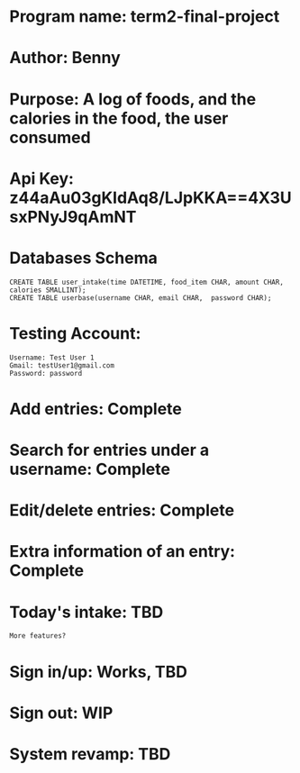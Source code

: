 # Program name: term2-final-project
# Author: Benny
# Purpose: A log of foods, and the calories in the food, the user consumed

# Api Key: z44aAu03gKIdAq8/LJpKKA==4X3UsxPNyJ9qAmNT
# Databases Schema
    CREATE TABLE user_intake(time DATETIME, food_item CHAR, amount CHAR,  calories SMALLINT);
    CREATE TABLE userbase(username CHAR, email CHAR,  password CHAR);

# Testing Account:
    Username: Test User 1
    Gmail: testUser1@gmail.com
    Password: password


# Add entries: Complete
# Search for entries under a username: Complete
# Edit/delete entries: Complete
# Extra information of an entry: Complete
# Today's intake: TBD
    More features?
# Sign in/up: Works, TBD
# Sign out: WIP
# System revamp: TBD